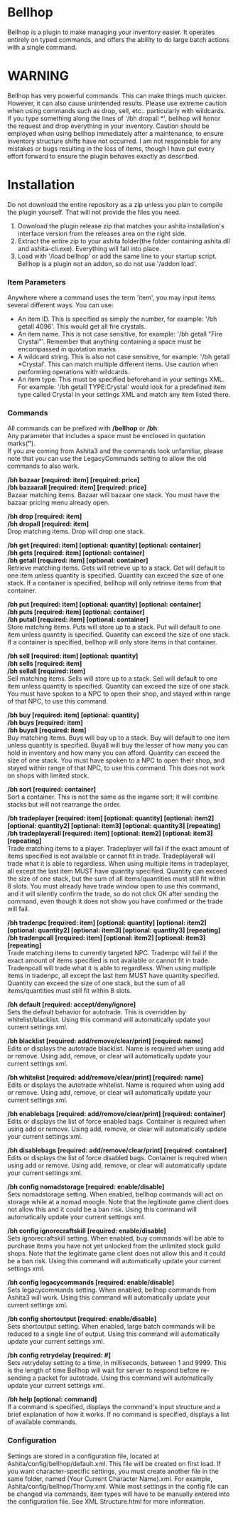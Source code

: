 # Bellhop
Bellhop is a plugin to make managing your inventory easier.  It operates entirely on typed commands, and offers the ability to do large batch actions with a single command.

# WARNING
Bellhop has very powerful commands.  This can make things much quicker.  However, it can also cause unintended results.  Please use extreme caution when using commands such as drop, sell, etc.. particularly with wildcards.  If you type something along the lines of '/bh dropall \*', bellhop will honor the request and drop everything in your inventory.  Caution should be employed when using bellhop immediately after a maintenance, to ensure inventory structure shifts have not occurred.  I am not responsible for any mistakes or bugs resulting in the loss of items, though I have put every effort forward to ensure the plugin behaves exactly as described.

# Installation
Do not download the entire repository as a zip unless you plan to compile the plugin yourself. That will not provide the files you need.<br>

1. Download the plugin release zip that matches your ashita installation's interface version from the releases area on the right side.
2. Extract the entire zip to your ashita folder(the folder containing ashita.dll and ashita-cli.exe). Everything will fall into place.
3. Load with '/load bellhop' or add the same line to your startup script. Bellhop is a plugin not an addon, so do not use '/addon load'.

### Item Parameters
Anywhere where a command uses the term 'item', you may input items several different ways.  You can use:<br>

 * An item ID.  This is specified as simply the number, for example: '/bh getall 4096'.  This would get all fire crystals.
 * An item name.  This is not case sensitive, for example: '/bh getall "Fire Crystal"'.  Remember that anything containing a space must be encompassed in quotation marks.
 * A wildcard string.  This is also not case sensitive, for example: '/bh getall \*Crystal'.  This can match multiple different items.  Use caution when performing operations with wildcards.
 * An item type.  This must be specified beforehand in your settings XML.  For example: '/bh getall TYPE:Crystal' would look for a predefined item type called Crystal in your settings XML and match any item listed there.

### Commands
All commands can be prefixed with **/bellhop** or **/bh**.<br>
Any parameter that includes a space must be enclosed in quotation marks(**"**).<br>
If you are coming from Ashita3 and the commands look unfamiliar, please note that you can use the LegacyCommands setting to allow the old commands to also work.<br>

**/bh bazaar [required: item] [required: price]**<br>
**/bh bazaarall [required: item] [required: price]**<br>
Bazaar matching items.  Bazaar will bazaar one stack.  You must have the bazaar pricing menu already open.

**/bh drop [required: item]**<br>
**/bh dropall [required: item]**<br>
Drop matching items.  Drop will drop one stack.

**/bh get [required: item] [optional: quantity] [optional: container]**<br>
**/bh gets [required: item] [optional: container]**<br>
**/bh getall [required: item] [optional: container]**<br>
Retrieve matching items.  Gets will retrieve up to a stack.  Get will default to one item unless quantity is specified.  Quantity can exceed the size of one stack.  If a container is specified, bellhop will only retrieve items from that container.

**/bh put [required: item] [optional: quantity] [optional: container]**<br>
**/bh puts [required: item] [optional: container]**<br>
**/bh putall [required: item] [optional: container]**<br>
Store matching items.  Puts will store up to a stack.  Put will default to one item unless quantity is specified.  Quantity can exceed the size of one stack.  If a container is specified, bellhop will only store items in that container.

**/bh sell [required: item] [optional: quantity]**<br>
**/bh sells [required: item]**<br>
**/bh sellall [required: item]**<br>
Sell matching items.  Sells will store up to a stack.  Sell will default to one item unless quantity is specified.  Quantity can exceed the size of one stack.  You must have spoken to a NPC to open their shop, and stayed within range of that NPC, to use this command.

**/bh buy [required: item] [optional: quantity]**<br>
**/bh buys [required: item]**<br>
**/bh buyall [required: item]**<br>
Buy matching items.  Buys will buy up to a stack.  Buy will default to one item unless quantity is specified.  Buyall will buy the lesser of how many you can hold in inventory and how many you can afford.  Quantity can exceed the size of one stack.  You must have spoken to a NPC to open their shop, and stayed within range of that NPC, to use this command.  This does not work on shops with limited stock.

**/bh sort [required: container]**<br>
Sort a container.  This is not the same as the ingame sort; it will combine stacks but will not rearrange the order.

**/bh tradeplayer [required: item] [optional: quantity] [optional: item2] [optional: quantity2] [optional: item3] [optional: quantity3] [repeating]**<br>
**/bh tradeplayerall [required: item] [optional: item2] [optional: item3] [repeating]**<br>
Trade matching items to a player.  Tradeplayer will fail if the exact amount of items specified is not available or cannot fit in trade.  Tradeplayerall will trade what it is able to regardless.  When using multiple items in tradeplayer, all except the last item MUST have quantity specified.  Quantity can exceed the size of one stack, but the sum of all items/quantities must still fit within 8 slots.  You must already have trade window open to use this command, and it will silently confirm the trade, so do not click OK after sending the command, even though it does not show you have confirmed or the trade will fail.

**/bh tradenpc [required: item] [optional: quantity] [optional: item2] [optional: quantity2] [optional: item3] [optional: quantity3] [repeating]**<br>
**/bh tradenpcall [required: item] [optional: item2] [optional: item3] [repeating]**<br>
Trade matching items to currently targeted NPC.  Tradenpc will fail if the exact amount of items specified is not available or cannot fit in trade.  Tradenpcall will trade what it is able to regardless.  When using multiple items in tradenpc, all except the last item MUST have quantity specified.  Quantity can exceed the size of one stack, but the sum of all items/quantities must still fit within 8 slots.

**/bh default [required: accept/deny/ignore]**<br>
Sets the default behavior for autotrade.  This is overridden by whitelist/blacklist.  Using this command will automatically update your current settings xml.

**/bh blacklist [required: add/remove/clear/print] [required: name]**<br>
Edits or displays the autotrade blacklist.  Name is required when using add or remove.  Using add, remove, or clear will automatically update your current settings xml.

**/bh whitelist [required: add/remove/clear/print] [required: name]**<br>
Edits or displays the autotrade whitelist.  Name is required when using add or remove.  Using add, remove, or clear will automatically update your current settings xml.

**/bh enablebags [required: add/remove/clear/print] [required: container]**<br>
Edits or displays the list of force enabled bags.  Container is required when using add or remove.  Using add, remove, or clear will automatically update your current settings xml.

**/bh disablebags [required: add/remove/clear/print] [required: container]**<br>
Edits or displays the list of force disabled bags.  Container is required when using add or remove.  Using add, remove, or clear will automatically update your current settings xml.

**/bh config nomadstorage [required: enable/disable]**<br>
Sets nomadstorage setting.  When enabled, bellhop commands will act on storage while at a nomad moogle.  Note that the legitimate game client does not allow this and it could be a ban risk.  Using this command will automatically update your current settings xml.

**/bh config ignorecraftskill [required: enable/disable]**<br>
Sets ignorecraftskill setting.  When enabled, buy commands will be able to purchase items you have not yet unlocked from the unlimited stock guild shops.  Note that the legitimate game client does not allow this and it could be a ban risk.  Using this command will automatically update your current settings xml.

**/bh config legacycommands [required: enable/disable]**<br>
Sets legacycommands setting.  When enabled, bellhop commands from Ashita3 will work.  Using this command will automatically update your current settings xml.

**/bh config shortoutput [required: enable/disable]**<br>
Sets shortoutput setting.  When enabled, large batch commands will be reduced to a single line of output.  Using this command will automatically update your current settings xml.

**/bh config retrydelay [required: #]**<br>
Sets retrydelay setting to a time, in milliseconds, between 1 and 9999.  This is the length of time Bellhop will wait for server to respond before re-sending a packet for autotrade.  Using this command will automatically update your current settings xml.

**/bh help [optional: command]**<br>
If a command is specified, displays the command's input structure and a brief explanation of how it works.  If no command is specified, displays a list of available commands.

### Configuration
Settings are stored in a configuration file, located at Ashita/config/bellhop/default.xml.  This file will be created on first load.  If you want character-specific settings, you must create another file in the same folder, named (Your Current Character Name).xml.  For example, Ashita/config/bellhop/Thorny.xml.  While most settings in the config file can be changed via commands, item types will have to be manually entered into the configuration file.  See XML Structure.html for more information.